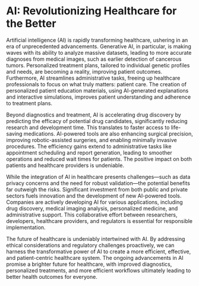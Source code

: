 # AI: Revolutionizing Healthcare for the Better

Artificial intelligence (AI) is rapidly transforming healthcare, ushering in an era of unprecedented advancements.  Generative AI, in particular, is making waves with its ability to analyze massive datasets, leading to more accurate diagnoses from medical images, such as earlier detection of cancerous tumors.  Personalized treatment plans, tailored to individual genetic profiles and needs, are becoming a reality, improving patient outcomes.  Furthermore, AI streamlines administrative tasks, freeing up healthcare professionals to focus on what truly matters: patient care.  The creation of personalized patient education materials, using AI-generated explanations and interactive simulations, improves patient understanding and adherence to treatment plans.


Beyond diagnostics and treatment, AI is accelerating drug discovery by predicting the efficacy of potential drug candidates, significantly reducing research and development time.  This translates to faster access to life-saving medications. AI-powered tools are also enhancing surgical precision, improving robotic-assisted surgeries, and enabling minimally invasive procedures.  The efficiency gains extend to administrative tasks like appointment scheduling and report generation, leading to smoother operations and reduced wait times for patients.  The positive impact on both patients and healthcare providers is undeniable.


While the integration of AI in healthcare presents challenges—such as data privacy concerns and the need for robust validation—the potential benefits far outweigh the risks.  Significant investment from both public and private sectors fuels innovation and the development of new AI-powered tools.  Companies are actively developing AI for various applications, including drug discovery, medical imaging analysis, personalized medicine, and administrative support.  This collaborative effort between researchers, developers, healthcare providers, and regulators is essential for responsible implementation.


The future of healthcare is undeniably intertwined with AI.  By addressing ethical considerations and regulatory challenges proactively, we can harness the transformative power of AI to create a more efficient, effective, and patient-centric healthcare system.  The ongoing advancements in AI promise a brighter future for healthcare, with improved diagnostics, personalized treatments, and more efficient workflows ultimately leading to better health outcomes for everyone.